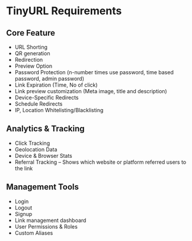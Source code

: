 # TinyURL Requirements

## Core Feature

- URL Shorting
- QR generation
- Redirection
- Preview Option
- Password Protection (n-number times use password, time based password, admin password)
- Link Expiration (Time, No of click)
- Link preview customization (Meta image, title and description)
- Device-Specific Redirects
- Schedule Redirects
- IP, Location Whitelisting/Blacklisting

## Analytics & Tracking

- Click Tracking
- Geolocation Data
- Device & Browser Stats
- Referral Tracking – Shows which website or platform referred users to the link

## Management Tools

- Login
- Logout
- Signup
- Link management dashboard
- User Permissions & Roles
- Custom Aliases

